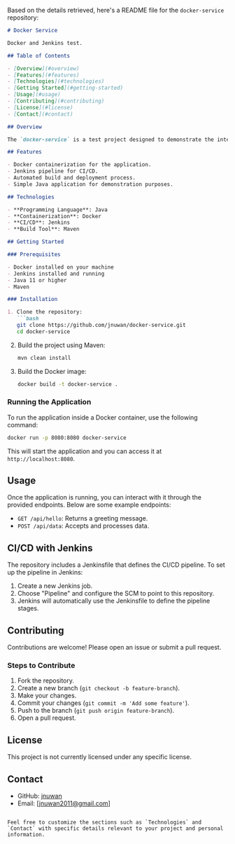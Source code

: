 Based on the details retrieved, here's a README file for the `docker-service` repository:

```markdown
# Docker Service

Docker and Jenkins test.

## Table of Contents

- [Overview](#overview)
- [Features](#features)
- [Technologies](#technologies)
- [Getting Started](#getting-started)
- [Usage](#usage)
- [Contributing](#contributing)
- [License](#license)
- [Contact](#contact)

## Overview

The `docker-service` is a test project designed to demonstrate the integration of Docker and Jenkins. It provides a simple setup for building, deploying, and testing a Java application using Docker and Jenkins.

## Features

- Docker containerization for the application.
- Jenkins pipeline for CI/CD.
- Automated build and deployment process.
- Simple Java application for demonstration purposes.

## Technologies

- **Programming Language**: Java
- **Containerization**: Docker
- **CI/CD**: Jenkins
- **Build Tool**: Maven

## Getting Started

### Prerequisites

- Docker installed on your machine
- Jenkins installed and running
- Java 11 or higher
- Maven

### Installation

1. Clone the repository:
   ```bash
   git clone https://github.com/jnuwan/docker-service.git
   cd docker-service
   ```

2. Build the project using Maven:
   ```bash
   mvn clean install
   ```

3. Build the Docker image:
   ```bash
   docker build -t docker-service .
   ```

### Running the Application

To run the application inside a Docker container, use the following command:
```bash
docker run -p 8080:8080 docker-service
```

This will start the application and you can access it at `http://localhost:8080`.

## Usage

Once the application is running, you can interact with it through the provided endpoints. Below are some example endpoints:

- `GET /api/hello`: Returns a greeting message.
- `POST /api/data`: Accepts and processes data.

## CI/CD with Jenkins

The repository includes a Jenkinsfile that defines the CI/CD pipeline. To set up the pipeline in Jenkins:

1. Create a new Jenkins job.
2. Choose "Pipeline" and configure the SCM to point to this repository.
3. Jenkins will automatically use the Jenkinsfile to define the pipeline stages.

## Contributing

Contributions are welcome! Please open an issue or submit a pull request.

### Steps to Contribute

1. Fork the repository.
2. Create a new branch (`git checkout -b feature-branch`).
3. Make your changes.
4. Commit your changes (`git commit -m 'Add some feature'`).
5. Push to the branch (`git push origin feature-branch`).
6. Open a pull request.

## License

This project is not currently licensed under any specific license.

## Contact

- GitHub: [jnuwan](https://github.com/jnuwan)
- Email: [jnuwan2011@gmail.com]

```

Feel free to customize the sections such as `Technologies` and `Contact` with specific details relevant to your project and personal information.
